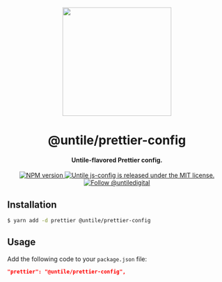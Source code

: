<p align="center">
  <br><img width="250" src="https://untile.pt/logo.png" /><br>
</p>

<h1 align="center">
  @untile/prettier-config
</h1>

<h4 align="center">
  Untile-flavored Prettier config.
</h4>

<p align="center">
  <a href="https://www.npmjs.com/package/@untile/prettier-config">
    <img src="https://img.shields.io/npm/v/@untile/prettier-config.svg?style=for-the-badge" alt="NPM version" />
  </a>
  <a href="https://github.com/untile/js-configs/blob/main/LICENSE">
    <img src="https://img.shields.io/badge/license-MIT-blue.svg?style=for-the-badge" alt="Untile js-config is released under the MIT license." />
  </a>
  <a href="https://twitter.com/intent/follow?screen_name=untiledigital">
    <img src="https://img.shields.io/twitter/follow/untiledigital.svg?label=Follow%20@untiledigital&style=for-the-badge" alt="Follow @untiledigital" />
  </a>
</p>

## Installation

```sh
$ yarn add -d prettier @untile/prettier-config
```

## Usage

Add the following code to your `package.json` file:

```json
"prettier": "@untile/prettier-config",
```
